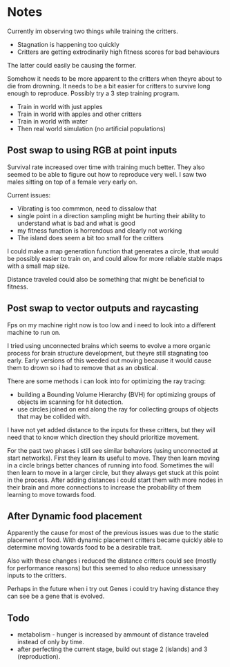 # Notes

Currently im observing two things while training the critters.

* Stagnation is happening too quickly
* Critters are getting extrodinarily high fitness scores for bad behaviours

The latter could easily be causing the former.

Somehow it needs to be more apparent to the critters when theyre about to die from drowning.
It needs to be a bit easier for critters to survive long enough to reproduce.
Possibly try a 3 step training program.

* Train in world with just apples
* Train in world with apples and other critters
* Train in world with water
* Then real world simulation (no artificial populations)

## Post swap to using RGB at point inputs

Survival rate increased over time with training much better.
They also seemed to be able to figure out how to reproduce very well.
I saw two males sitting on top of a female very early on.

Current issues:

* Vibrating is too commmon, need to dissalow that
* single point in a direction sampling might be hurting their ability to understand what is bad and what is good
* my fitness function is horrendous and clearly not working
* The island does seem a bit too small for the critters

I could make a map generation function that generates a circle, that would be possibly easier to train on, and could allow for more reliable stable maps with a small map size.

Distance traveled could also be something that might be beneficial to fitness.

## Post swap to vector outputs and raycasting

Fps on my machine right now is too low and i need to look into a different machine to run on.

I tried using unconnected brains which seems to evolve a more organic process for brain structure development, but theyre still stagnating too early. Early versions of this weeded out moving because it would cause them to drown so i had to remove that as an obstical. 

There are some methods i can look into for optimizing the ray tracing:

* building a Bounding Volume Hierarchy (BVH) for optimizing groups of objects im scanning for hit detection.
* use circles joined on end along the ray for collecting groups of objects that may be collided with.

I have not yet added distance to the inputs for these critters, but they will need that to know which direction they should prioritize movement.

For the past two phases i still see similar behaviors (using unconnected at start networks). First they learn its useful to move. They then learn moving in a circle brings better chances of running into food. Sometimes the will then learn to move in a larger circle, but they always get stuck at this point in the process. After adding distances i could start them with more nodes in their brain and more connections to increase the probability of them learning to move towards food.

## After Dynamic food placement

Apparently the cause for most of the previous issues was due to the static placement of 
food. With dynamic placement critters became quickly able to determine moving towards food to be a desirable trait. 

Also with these changes i reduced the distance critters could see (mostly for performance reasons) but this seemed to also reduce unnessisary inputs to the critters.

Perhaps in the future when i try out Genes i could try having distance they can see be a gene that is evolved.

## Todo

* metabolism - hunger is increased by ammount of distance traveled instead of only by time.
* after perfecting the current stage, build out stage 2 (islands) and 3 (reproduction).
